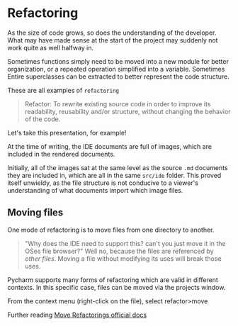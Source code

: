 # Refactoring

As the size of code grows, so does the understanding of the developer. What may have made sense at the
start of the project may suddenly not work quite as well halfway in.

Sometimes functions simply need to be moved into a new module for better organization, or a repeated
operation simplified into a variable. Sometimes Entire superclasses can be extracted to better
represent the code structure.

These are all examples of `refactoring`
> Refactor: To rewrite existing source code in order to improve its readability, reusability and/or structure, without changing the behavior of the code.


Let's take this presentation, for example!

At the time of writing, the IDE documents are full of images, which are included in the rendered
documents.

Initially, all of the images sat at the same level as the source `.md` documents they are included in,
which are all in the same `src/ide` folder. This proved itself unwieldy, as the file structure is not
conducive to a viewer's understanding of what documents import which image files.

## Moving files

One mode of refactoring is to move files from one directory to another.

> "Why does the IDE need to support this? can't you just move it in the OSes file browser?"
Well no, because the files are referenced by *other files*. Moving a file without modifying its uses will break those uses. 

Pycharm supports many forms of refactoring which are valid in different contexts.
In this specific case, files can be moved via the projects window.

From the context menu (right-click on the file), select refactor>move

Further reading [Move Refactorings official docs](https://www.jetbrains.com/help/pycharm/move-refactorings.html)